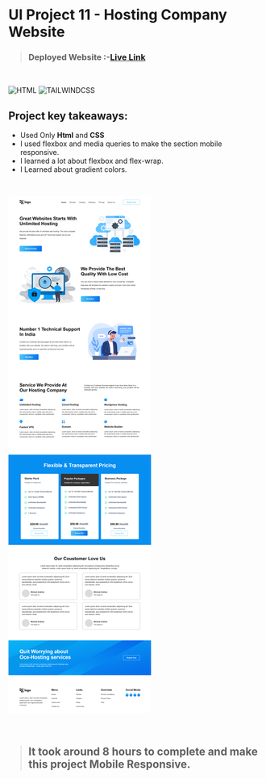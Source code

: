 # UI Project 11 - Hosting Company Website

> ### **Deployed Website** :-[Live Link](https://ui-project-11.netlify.app/)
<br>

![HTML](https://img.shields.io/badge/Html-5-E34F26?style=for-the-badge&logo=HTML5)
![TAILWINDCSS](https://img.shields.io/badge/Css-3-06B6D4?style=for-the-badge&logo=css3)

## Project key takeaways:

  - Used Only **Html** and **CSS**
  - I used flexbox and media queries to make the section mobile responsive.
  - I learned a lot about flexbox and flex-wrap.
  - I Learned about gradient colors.

  <br>

![Project-Image](image-11.png)

<br>

> ## It took around 8 hours to complete and make this project **Mobile** Responsive.
